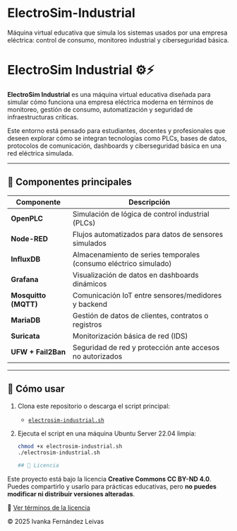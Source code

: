 # ElectroSim-Industrial
Máquina virtual educativa que simula los sistemas usados por una empresa eléctrica: control de consumo, monitoreo industrial y ciberseguridad básica.
# ElectroSim Industrial ⚙️⚡

**ElectroSim Industrial** es una máquina virtual educativa diseñada para simular cómo funciona una empresa eléctrica moderna en términos de monitoreo, gestión de consumo, automatización y seguridad de infraestructuras críticas.

Este entorno está pensado para estudiantes, docentes y profesionales que deseen explorar cómo se integran tecnologías como PLCs, bases de datos, protocolos de comunicación, dashboards y ciberseguridad básica en una red eléctrica simulada.

---

## 🧩 Componentes principales

| Componente         | Descripción                                                             |
|--------------------|--------------------------------------------------------------------------|
| **OpenPLC**         | Simulación de lógica de control industrial (PLCs)                       |
| **Node-RED**        | Flujos automatizados para datos de sensores simulados                   |
| **InfluxDB**        | Almacenamiento de series temporales (consumo eléctrico simulado)        |
| **Grafana**         | Visualización de datos en dashboards dinámicos                          |
| **Mosquitto (MQTT)**| Comunicación IoT entre sensores/medidores y backend                     |
| **MariaDB**         | Gestión de datos de clientes, contratos o registros                     |
| **Suricata**        | Monitorización básica de red (IDS)                                      |
| **UFW + Fail2Ban**  | Seguridad de red y protección ante accesos no autorizados               |

---

## 🚀 Cómo usar

1. Clona este repositorio o descarga el script principal:
   - [`electrosim-industrial.sh`](./electrosim-industrial.sh)

2. Ejecuta el script en una máquina Ubuntu Server 22.04 limpia:
   ```bash
   chmod +x electrosim-industrial.sh
   ./electrosim-industrial.sh

   ## 📜 Licencia

Este proyecto está bajo la licencia **Creative Commons CC BY-ND 4.0**.  
Puedes compartirlo y usarlo para prácticas educativas, pero **no puedes modificar ni distribuir versiones alteradas**.

🔗 [Ver términos de la licencia](https://creativecommons.org/licenses/by-nd/4.0/)

© 2025 Ivanka Fernández Leivas

